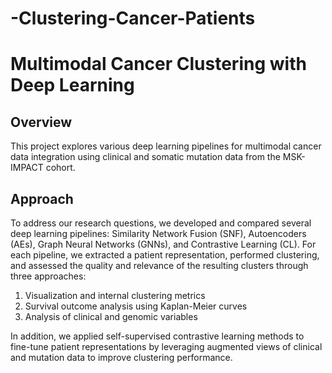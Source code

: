 # -Clustering-Cancer-Patients
# Multimodal Cancer Clustering with Deep Learning

## Overview

This project explores various deep learning pipelines for multimodal cancer data integration using clinical and somatic mutation data from the MSK-IMPACT cohort.

## Approach

To address our research questions, we developed and compared several deep learning pipelines: Similarity Network Fusion (SNF), Autoencoders (AEs), Graph Neural Networks (GNNs), and Contrastive Learning (CL). For each pipeline, we extracted a patient representation, performed clustering, and assessed the quality and relevance of the resulting clusters through three approaches:

1. Visualization and internal clustering metrics  
2. Survival outcome analysis using Kaplan-Meier curves  
3. Analysis of clinical and genomic variables  

In addition, we applied self-supervised contrastive learning methods to fine-tune patient representations by leveraging augmented views of clinical and mutation data to improve clustering performance.
